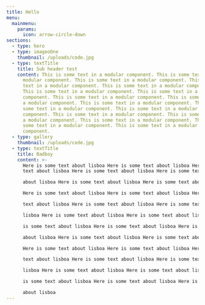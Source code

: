 ```yaml
---
title: Hello
menu:
  mainmenu:
    params:
      icon: arrow-circle-down
sections:
  - type: hero
  - type: imageoOne
    thumbnail: /uploads/code.jpg
  - type: textTitle
    title: Sub header test
    content: This is some text in a modular component. This is some text in a
      modular component. This is some text in a modular component. This is some
      text in a modular component. This is some text in a modular component.
      This is some text in a modular component. This is some text in a modular
      component. This is some text in a modular component. This is some text in
      a modular component. This is some text in a modular component. This is
      some text in a modular component. This is some text in a modular
      component. This is some text in a modular component. This is some text in
      a modular component. This is some text in a modular component. This is
      some text in a modular component. This is some text in a modular
      component.
  - type: gallery
    thumbnail: /uploads/code.jpg
  - type: textTitle
    title: Badboy
    content: >-
      Here is some text about lisboa Here is some text about lisboa Here is some
      text about lisboa Here is some text about lisboa Here is some text

      about lisboa Here is some text about lisboa Here is some text about lisboa

      Here is some text about lisboa Here is some text about lisboa Here is some

      text about lisboa Here is some text about lisboa Here is some text about

      lisboa Here is some text about lisboa Here is some text about lisboa Here

      is some text about lisboa Here is some text about lisboa Here is some text

      about lisboa Here is some text about lisboa Here is some text about lisboa

      Here is some text about lisboa Here is some text about lisboa Here is some

      text about lisboa Here is some text about lisboa Here is some text about

      lisboa Here is some text about lisboa Here is some text about lisboa Here

      is some text about lisboa Here is some text about lisboa Here is some text

      about lisboa
---
```

